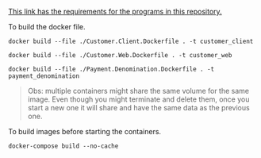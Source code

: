 [This link has the requirements for the programs in this repository.](https://docs.google.com/document/d/1uxOVrUi6g3qwTDAe8uAFMlJWVMhQDwXg/edit?usp=sharing&ouid=117061835670392908130&rtpof=true&sd=true)


To build the docker file.
```shell
docker build --file ./Customer.Client.Dockerfile . -t customer_client
```

```shell
docker build --file ./Customer.Web.Dockerfile . -t customer_web
```

```shell
docker build --file ./Payment.Denomination.Dockerfile . -t payment_denomination
```

> Obs: multiple containers might share the same volume for the same image.
Even though you might terminate and delete them, once you start a new one it will share
and have the same data as the previous one.


To build images before starting the containers.
```shell
docker-compose build --no-cache
```